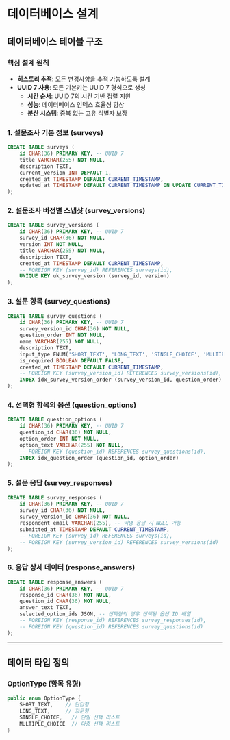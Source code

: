 # 데이터베이스 설계

## 데이터베이스 테이블 구조

### 핵심 설계 원칙
- **히스토리 추적**: 모든 변경사항을 추적 가능하도록 설계
- **UUID 7 사용**: 모든 기본키는 UUID 7 형식으로 생성
    - **시간 순서**: UUID 7의 시간 기반 정렬 지원
    - **성능**: 데이터베이스 인덱스 효율성 향상
    - **분산 시스템**: 중복 없는 고유 식별자 보장

### 1. 설문조사 기본 정보 (surveys)
```sql
CREATE TABLE surveys (
    id CHAR(36) PRIMARY KEY, -- UUID 7
    title VARCHAR(255) NOT NULL,
    description TEXT,
    current_version INT DEFAULT 1,
    created_at TIMESTAMP DEFAULT CURRENT_TIMESTAMP,
    updated_at TIMESTAMP DEFAULT CURRENT_TIMESTAMP ON UPDATE CURRENT_TIMESTAMP
);
```

### 2. 설문조사 버전별 스냅샷 (survey_versions)
```sql
CREATE TABLE survey_versions (
    id CHAR(36) PRIMARY KEY, -- UUID 7
    survey_id CHAR(36) NOT NULL,
    version INT NOT NULL,
    title VARCHAR(255) NOT NULL,
    description TEXT,
    created_at TIMESTAMP DEFAULT CURRENT_TIMESTAMP,
    -- FOREIGN KEY (survey_id) REFERENCES surveys(id),
    UNIQUE KEY uk_survey_version (survey_id, version)
);
```

### 3. 설문 항목 (survey_questions)
```sql
CREATE TABLE survey_questions (
    id CHAR(36) PRIMARY KEY, -- UUID 7
    survey_version_id CHAR(36) NOT NULL,
    question_order INT NOT NULL,
    name VARCHAR(255) NOT NULL,
    description TEXT,
    input_type ENUM('SHORT_TEXT', 'LONG_TEXT', 'SINGLE_CHOICE', 'MULTIPLE_CHOICE') NOT NULL,
    is_required BOOLEAN DEFAULT FALSE,
    created_at TIMESTAMP DEFAULT CURRENT_TIMESTAMP,
    -- FOREIGN KEY (survey_version_id) REFERENCES survey_versions(id),
    INDEX idx_survey_version_order (survey_version_id, question_order)
);
```

### 4. 선택형 항목의 옵션 (question_options)
```sql
CREATE TABLE question_options (
    id CHAR(36) PRIMARY KEY, -- UUID 7
    question_id CHAR(36) NOT NULL,
    option_order INT NOT NULL,
    option_text VARCHAR(255) NOT NULL,
    -- FOREIGN KEY (question_id) REFERENCES survey_questions(id),
    INDEX idx_question_order (question_id, option_order)
);
```

### 5. 설문 응답 (survey_responses)
```sql
CREATE TABLE survey_responses (
    id CHAR(36) PRIMARY KEY, -- UUID 7
    survey_id CHAR(36) NOT NULL,
    survey_version_id CHAR(36) NOT NULL,
    respondent_email VARCHAR(255), -- 익명 응답 시 NULL 가능
    submitted_at TIMESTAMP DEFAULT CURRENT_TIMESTAMP,
    -- FOREIGN KEY (survey_id) REFERENCES surveys(id),
    -- FOREIGN KEY (survey_version_id) REFERENCES survey_versions(id)
);
```

### 6. 응답 상세 데이터 (response_answers)
```sql
CREATE TABLE response_answers (
    id CHAR(36) PRIMARY KEY, -- UUID 7
    response_id CHAR(36) NOT NULL,
    question_id CHAR(36) NOT NULL,
    answer_text TEXT,
    selected_option_ids JSON, -- 선택형의 경우 선택된 옵션 ID 배열
    -- FOREIGN KEY (response_id) REFERENCES survey_responses(id),
    -- FOREIGN KEY (question_id) REFERENCES survey_questions(id)
);
```

---

## 데이터 타입 정의

### OptionType (항목 유형)
```java
public enum OptionType {
    SHORT_TEXT,    // 단답형
    LONG_TEXT,     // 장문형
    SINGLE_CHOICE,   // 단일 선택 리스트
    MULTIPLE_CHOICE  // 다중 선택 리스트
}
```